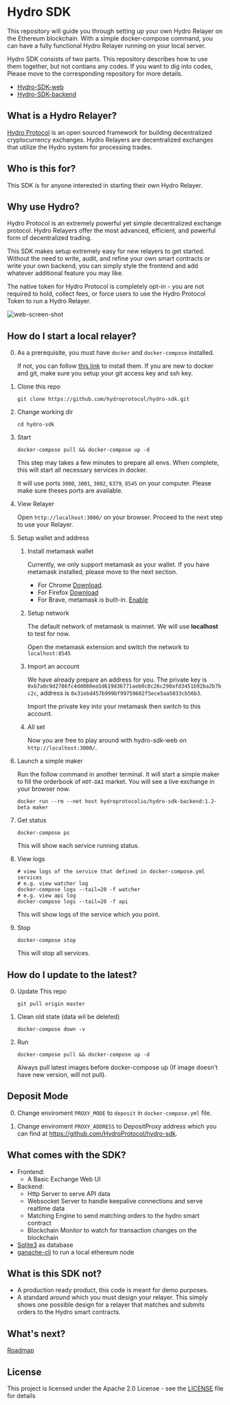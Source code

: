 # Hydro SDK

This repository will guide you through setting up your own Hydro Relayer on the Ethereum blockchain. With a simple docker-compose command, you can have a fully functional Hydro Relayer running on your local server.

Hydro SDK consists of two parts. This repository describes how to use them together, but not contians any codes. If you want to dig into codes, Please move to the corresponding repository for more details.

- [Hydro-SDK-web](https://github.com/hydroprotocol/hydro-sdk-web)
- [Hydro-SDK-backend](https://github.com/hydroprotocol/hydro-sdk-backend)

## What is a Hydro Relayer?

[Hydro Protocol](https://hydroprotocol.io) is an open sourced framework for building decentralized cryptocurrency exchanges. Hydro Relayers are decentralized exchanges that utilize the Hydro system for processing trades.

## Who is this for?

This SDK is for anyone interested in starting their own Hydro Relayer.

## Why use Hydro?

Hydro Protocol is an extremely powerful yet simple decentralized exchange protocol. Hydro Relayers offer the most advanced, efficient, and powerful form of decentralized trading.

This SDK makes setup extremely easy for new relayers to get started. Without the need to write, audit, and refine your own smart contracts or write your own backend, you can simply style the frontend and add whatever additional feature you may like.

The native token for Hydro Protocol is completely opt-in - you are not required to hold, collect fees, or force users to use the Hydro Protocol Token to run a Hydro Relayer.

![web-screen-shot](./assets/web-screenshot.png)

## How do I start a local relayer?

0.  As a prerequisite, you must have `docker` and `docker-compose` installed.

    If not, you can follow [this link](https://docs.docker.com/compose/install/) to install them.
    If you are new to docker and git, make sure you setup your git access key and ssh key.

1.  Clone this repo

        git clone https://github.com/hydroprotocol/hydro-sdk.git

1.  Change working dir

        cd hydro-sdk

1.  Start

        docker-compose pull && docker-compose up -d

    This step may takes a few minutes to prepare all envs.
    When complete, this will start all necessary services in docker.

    It will use ports `3000`, `3001`, `3002`, `6379`, `8545` on your computer. Please make sure theses ports are available.

1.  View Relayer

    Open `http://localhost:3000/` on your browser. Proceed to the next step to use your Relayer.

1.  Setup wallet and address

    1.  Install metamask wallet

        Currently, we only support metamask as your wallet. If you have metamask installed, please move to the next section.

        - For Chrome [Download](https://chrome.google.com/webstore/detail/metamask/nkbihfbeogaeaoehlefnkodbefgpgknn).
        - For Firefox [Download](https://addons.mozilla.org/en-US/firefox/addon/ether-metamask/)
        - For Brave, metamask is built-in. <a href="about:preferences#extensions" targert="_blank">Enable</a>

    1.  Setup network

        The default network of metamask is mainnet. We will use **localhost** to test for now.

        Open the metamask extension and switch the network to `localhost:8545`

    1.  Import an account

        We have already prepare an address for you. The private key is `0xb7a0c9d2786fc4dd080ea5d619d36771aeb0c8c26c290afd3451b92ba2b7bc2c`, address is `0x31ebd457b999bf99759602f5ece5aa5033cb56b3`.

        Import the private key into your metamask then switch to this account.

    1.  All set

        Now you are free to play around with hydro-sdk-web on `http://localhost:3000/`.

1.  Launch a simple maker

    Run the follow command in another terminal. It will start a simple maker to fill the orderbook of `HOT-DAI` market. You will see a live exchange in your browser now.

        docker run --rm --net host hydroprotocolio/hydro-sdk-backend:1.2-beta maker

1.  Get status

        docker-compose ps

    This will show each service running status.

1.  View logs

        # view logs of the service that defined in docker-compose.yml services
        # e.g. view watcher log
        docker-compose logs --tail=20 -f watcher
        # e.g. view api log
        docker-compose logs --tail=20 -f api

    This will show logs of the service which you point.

1.  Stop

        docker-compose stop

    This will stop all services.

## How do I update to the latest?

0.  Update This repo

        git pull origin master

1.  Clean old state (data wil be deleted)

        docker-compose down -v

1.  Run

        docker-compose pull && docker-compose up -d

    Always pull latest images before docker-compose up (If image doesn't have new version, will not pull).

## Deposit Mode

0. Change enviroment `PROXY_MODE` to `deposit` in `docker-compose.yml` file.

1. Change enviroment `PROXY_ADDRESS` to DepositProxy address which you can find at https://github.com/HydroProtocol/hydro-sdk.

## What comes with the SDK?

- Frontend:
  - A Basic Exchange Web UI
- Backend:
  - Http Server to serve API data
  - Websocket Server to handle keepalive connections and serve realtime data
  - Matching Engine to send matching orders to the hydro smart contract
  - Blockchain Monitor to watch for transaction changes on the blockchain
- [Sqlite3](https://www.sqlite.org/index.html) as database
- [ganache-cli](https://github.com/trufflesuite/ganache-cli) to run a local ethereum node

## What is this SDK not?

- A production ready product, this code is meant for demo purposes.
- A standard around which you must design your relayer. This simply shows one possible design for a relayer that matches and submits orders to the Hydro smart contracts.

## What's next?

[Roadmap](ROADMAP.md)

## License

This project is licensed under the Apache 2.0 License - see the [LICENSE](LICENSE) file for details
